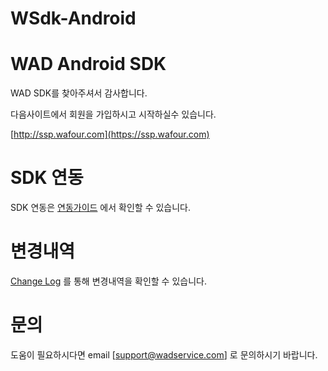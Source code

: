 # WSdk-Android
# WAD Android SDK
WAD SDK를 찾아주셔서 감사합니다.

다음사이트에서 회원을 가입하시고 시작하실수 있습니다. 

[http://ssp.wafour.com](https://ssp.wafour.com)

# SDK 연동
SDK 연동은 [연동가이드](https://github.com/wafour/WSdk-Android/wiki) 에서 확인할 수 있습니다.

# 변경내역
[Change Log](https://github.com/wafour/WSdk-Android/blob/master/CHANGELOG.md) 를 통해 변경내역을 확인할 수 있습니다.

# 문의
도움이 필요하시다면 email [support@wadservice.com] 로 문의하시기 바랍니다.
